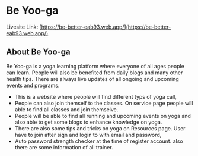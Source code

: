 # Be Yoo-ga

Livesite Link: [https://be-better-eab93.web.app/](https://be-better-eab93.web.app/).

## About Be Yoo-ga
Be Yoo-ga is a yoga learning platform where everyone of all ages people can learn. People will also be benefited from daily blogs and many other health tips. There are always live updates of all ongoing and upcoming events and programs.

* This is a website where people will find different typs of yoga call,
* People can also join themself to the classes. On service page people will able to find all classes and join themselve.
* People will be able to find all running and upcoming events on yoga and also able to get some blogs to enhance knowledge on yoga. 
* There are also some tips and tricks on yoga on Resources page. User have to join after sign and login to with email and password,
* Auto password strength checker at the time of register account. also there are some information of all trainer.



